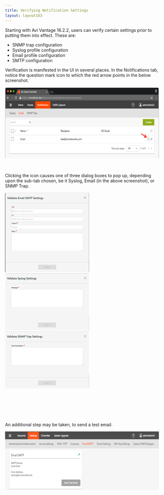 ```yaml
---
title: Verifying Notification Settings
layout: layout163
---
```

Starting with Avi Vantage 16.2.2, users can verify certain settings prior to putting them into effect. These are:

* SNMP trap configuration
* Syslog profile configuration
* Email profile configuration
* SMTP configuration 

Verification is manifested in the UI in several places. In the Notifications tab, notice the question mark icon to which the red arrow points in the below screenshot.

<a href="img/notications_panel.png"><img class="alignnone wp-image-13490" src="img/notications_panel.png" alt="Avi Vantage UI notifications panel shows verification icon" width="650" height="232"></a>

 

Clicking the icon causes one of three dialog boxes to pop up, depending upon the sub-tab chosen, be it Syslog, Email (in the above screenshot), or SNMP Trap.

<a href="img/validate.email-smtp-settings.png"><img class="alignleft wp-image-13494" src="img/validate.email-smtp-settings.png" alt="validate.email smtp settings" width="275" height="259"></a><a href="img/validate-syslog-settings.png"><img class="alignright wp-image-13496" src="img/validate-syslog-settings.png" alt="validate syslog settings" width="275" height="188"></a>    <a href="img/validate-SNMP-trap-settings.png"><img class="aligncenter wp-image-13498" src="img/validate-SNMP-trap-settings.png" alt="validate SNMP trap settings" width="275" height="186"></a>

 

 

 

An additional step may be taken, to send a test email.

<a href="img/email_smtp_page.cropped.png"><img class="alignnone wp-image-13557" src="img/email_smtp_page.cropped.png" alt="email_smtp_page.cropped" width="650" height="192"></a>
